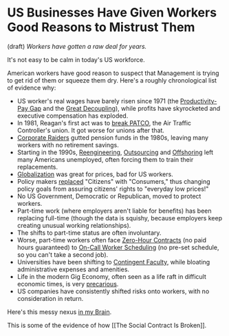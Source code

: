 # US Businesses Have Given Workers Good Reasons to Mistrust Them 
 (draft) 
*Workers have gotten a raw deal for years.*  

It's not easy to be calm in today's US workforce. 

American workers have good reason to suspect that Management is trying to get rid of them or squeeze them dry. Here's a roughly chronological list of evidence why: 

- US worker's real wages have barely risen since 1971 (the [Productivity-Pay Gap](https://www.epi.org/productivity-pay-gap/) and the [Great Decoupling](https://en.wikipedia.org/wiki/Decoupling_of_wages_from_productivity)), while profits have skyrocketed and executive compensation has exploded. 
- In 1981, Reagan's first act was to [break PATCO](https://en.wikipedia.org/wiki/1981_Professional_Air_Traffic_Controllers_Organization_strike), the Air Traffic Controller's union. It got worse for unions after that. 
- [Corporate Raiders](https://en.wikipedia.org/wiki/Corporate_raid) gutted pension funds in the 1980s, leaving many workers with no retirement savings.
- Starting in the 1990s, [Reengineering](https://hbr.org/1990/07/reengineering-work-dont-automate-obliterate/ar/1), [Outsourcing](https://bra.in/6pDNkr) and [Offshoring](https://bra.in/3p7GXM) left many Americans unemployed, often forcing them to train their replacements. 
- [Globalization](https://bra.in/4qVJEJ) was great for prices, bad for US workers. 
- Policy makers [replaced](https://bra.in/6j45Qg) "Citizens" with "Consumers," thus changing policy goals from assuring citizens' rights to "everyday low prices!" 
- No US Government, Democratic or Republican, moved to protect workers. 
- Part-time work (where employers aren't liable for benefits) has been replacing full-time (though the data is squishy, because employers keep creating unusual working relationships). 
- The shifts to part-time status are often involuntary. 
- Worse, part-time workers often face [Zero-Hour Contracts](https://en.wikipedia.org/wiki/Zero-hour_contract) (no paid hours guaranteed) to [On-Call Worker Scheduling](https://bra.in/9vGyb9) (no pre-set schedule, so you can't take a second job). 
- Universities have been shifting to [Contingent Faculty](https://en.wikipedia.org/wiki/Adjunct_professor), while bloating administrative expenses and amenities. 
- Life in the modern Gig Economy, often seen as a life raft in difficult economic times, is very [precarious](https://bra.in/7jLJ4N). 
- US companies have consistently shifted risks onto workers, with no consideration in return. 

Here's this messy nexus [in my Brain](https://bra.in/2j3Dgr). 

This is some of the evidence of how [[The Social Contract Is Broken]].  